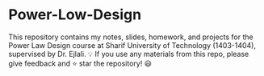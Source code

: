 # Power-Low-Design
This repository contains my notes, slides, homework, and projects for the Power Law Design course at Sharif University of Technology (1403-1404), supervised by Dr. Ejlali.  💡 If you use any materials from this repo, please give feedback and ⭐ star the repository! 😃
